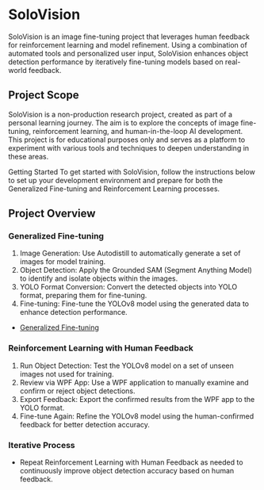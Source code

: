 # SoloVision
SoloVision is an image fine-tuning project that leverages human feedback for reinforcement learning and model refinement. Using a combination of automated tools and personalized user input, SoloVision enhances object detection performance by iteratively fine-tuning models based on real-world feedback.

## Project Scope
SoloVision is a non-production research project, created as part of a personal learning journey. The aim is to explore the concepts of image fine-tuning, reinforcement learning, and human-in-the-loop AI development. This project is for educational purposes only and serves as a platform to experiment with various tools and techniques to deepen understanding in these areas.

Getting Started
To get started with SoloVision, follow the instructions below to set up your development environment and prepare for both the Generalized Fine-tuning and Reinforcement Learning processes.

## Project Overview

### Generalized Fine-tuning
1. Image Generation: Use Autodistill to automatically generate a set of images for model training.
2. Object Detection: Apply the Grounded SAM (Segment Anything Model) to identify and isolate objects within the images.
3. YOLO Format Conversion: Convert the detected objects into YOLO format, preparing them for fine-tuning.
4. Fine-tuning: Fine-tune the YOLOv8 model using the generated data to enhance detection performance.

- [Generalized Fine-tuning](#generalized-fine-tuning.md)

### Reinforcement Learning with Human Feedback
1. Run Object Detection: Test the YOLOv8 model on a set of unseen images not used for training.
2. Review via WPF App: Use a WPF application to manually examine and confirm or reject object detections.
3. Export Feedback: Export the confirmed results from the WPF app to the YOLO format.
4. Fine-tune Again: Refine the YOLOv8 model using the human-confirmed feedback for better detection accuracy.
   
### Iterative Process
- Repeat Reinforcement Learning with Human Feedback as needed to continuously improve object detection accuracy based on human feedback.
